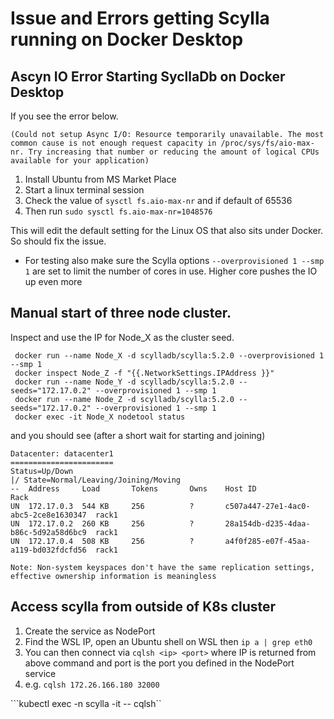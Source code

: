 # Issue and Errors getting Scylla running on Docker Desktop

## Ascyn IO Error Starting SycllaDb on Docker Desktop

If you see the error below.

    (Could not setup Async I/O: Resource temporarily unavailable. The most common cause is not enough request capacity in /proc/sys/fs/aio-max-nr. Try increasing that number or reducing the amount of logical CPUs available for your application)

1. Install Ubuntu from MS Market Place
1. Start a linux terminal session
1. Check the value of `sysctl fs.aio-max-nr` and if default of 65536
1. Then run `sudo sysctl fs.aio-max-nr=1048576`

This will edit the default setting for the Linux OS that also sits under Docker. So should fix the issue.

* For testing also make sure the Scylla options `--overprovisioned 1 --smp 1` are set to limit the number of cores in use. Higher core pushes the IO up even more

## Manual start of three node cluster.

Inspect and use the IP for Node_X as the cluster seed.

     docker run --name Node_X -d scylladb/scylla:5.2.0 --overprovisioned 1 --smp 1
     docker inspect Node_Z -f "{{.NetworkSettings.IPAddress }}"
     docker run --name Node_Y -d scylladb/scylla:5.2.0 --seeds="172.17.0.2" --overprovisioned 1 --smp 1
     docker run --name Node_Z -d scylladb/scylla:5.2.0 --seeds="172.17.0.2" --overprovisioned 1 --smp 1
     docker exec -it Node_X nodetool status

and you should see (after a short wait for starting and joining)

    Datacenter: datacenter1
    =======================
    Status=Up/Down
    |/ State=Normal/Leaving/Joining/Moving
    --  Address     Load       Tokens       Owns    Host ID                               Rack
    UN  172.17.0.3  544 KB     256          ?       c507a447-27e1-4ac0-abc5-2ce8e1630347  rack1
    UN  172.17.0.2  260 KB     256          ?       28a154db-d235-4daa-b86c-5d92a58d6bc9  rack1
    UN  172.17.0.4  508 KB     256          ?       a4f0f285-e07f-45aa-a119-bd032fdcfd56  rack1

    Note: Non-system keyspaces don't have the same replication settings, effective ownership information is meaningless

## Access scylla from outside of K8s cluster

1. Create the service as NodePort
1. Find the WSL IP, open an Ubuntu shell on WSL then `ip a | grep eth0`
1. You can then connect via `cqlsh <ip> <port>` where IP is returned from above command and port is the port you defined in the NodePort service
1. e.g. `cqlsh 172.26.166.180 32000`

```kubectl exec -n scylla -it <pod> -- cqlsh``